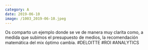 ```yaml
--- 
category: A 
date: 2019-06-10 
image: /1003_2019-06-10.jpeg 
--- 
```


Os comparto un ejemplo donde se ve de manera muy clarita como, a medida que subimos el presupuesto de medios, la recomendación matemática del mix óptimo cambia. #DELOITTE #ROI #ANALYTICS